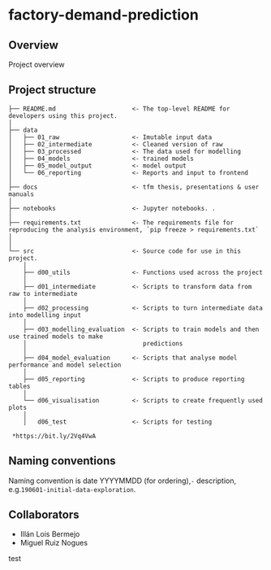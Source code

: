 # factory-demand-prediction

Overview
---
Project overview


Project structure
---

```
├── README.md                     <- The top-level README for developers using this project.
│
├── data
│   ├── 01_raw                    <- Imutable input data
│   ├── 02_intermediate           <- Cleaned version of raw
│   ├── 03_processed              <- The data used for modelling
│   ├── 04_models                 <- trained models
│   ├── 05_model_output           <- model output
│   └── 06_reporting              <- Reports and input to frontend
│
├── docs                          <- tfm thesis, presentations & user manuals
│
├── notebooks                     <- Jupyter notebooks. .
│
├── requirements.txt              <- The requirements file for reproducing the analysis environment, `pip freeze > requirements.txt`
│
│
└── src                           <- Source code for use in this project.
    │
    ├── d00_utils                 <- Functions used across the project
    │
    ├── d01_intermediate          <- Scripts to transform data from raw to intermediate
    │
    ├── d02_processing            <- Scripts to turn intermediate data into modelling input
    │
    ├── d03_modelling_evaluation  <- Scripts to train models and then use trained models to make
    │                                predictions
    │
    ├── d04_model_evaluation      <- Scripts that analyse model performance and model selection
    │    
    ├── d05_reporting             <- Scripts to produce reporting tables
    │
    └── d06_visualisation         <- Scripts to create frequently used plots
    │
    │   d06_test                  <- Scripts for testing

 *https://bit.ly/2Vq4VwA
```
Naming conventions
---
Naming convention is date YYYYMMDD (for ordering),`-` description, e.g.`190601-initial-data-exploration`.

Collaborators
---

 - Illán Lois Bermejo
 - Miguel Ruiz Nogues

test
